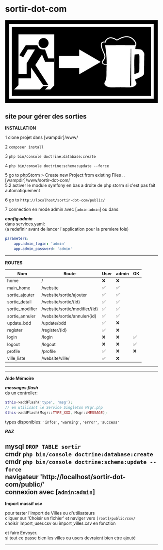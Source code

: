 # sortir-dot-com
![Sortir.com](src_assets/exports/logo_574x297.png?raw=true "Sortir")  
## site pour gérer des sorties

**INSTALLATION**  

1 clone projet dans [wampdir]/www/
  
2 ``composer install``  

3 ``php bin/console doctrine:database:create``   

4 ``php bin/console doctrine:schema:update --force``    

5 go to phpStorm > Create new Project from existing Files ..[wampdir]/www/sortir-dot-com/    
5.2 activer le module symfony en bas a droite de php storm si c'est pas fait automatiquement    

6 go to ``http://localhost/sortir-dot-com/public/``

7 connection en mode admin avec [``admin``:``admin``]
ou dans  


***config admin***  
  dans services.yaml:  
  (a redefinir avant de lancer l'application pour la premiere fois)
  ```yaml
  parameters:
      app.admin_login: 'admin'
      app.admin_password: 'admin'
  ````
-------------------------------


**ROUTES** 
 
  | Nom | Route | User | admin  | OK |
  | ---- | ---- | ---- | ---- | ---- |   
  | home                 |      /                             |❌ | ❌|    |     
  | main_home            |      /website                      |✅ | ✅|    |       
  | sortie_ajouter       |      /website/sortie/ajouter       |✅ | ✅|    |         
  | sortie_detail        |      /website/sortie/{id}          |✅ | ✅|    |        
  | sortie_modifier      |      /website/sortie/modifier/{id} |✅ | ✅|    |      
  | sortie_annuler       |      /website/sortie/annuler/{id}  |✅ | ✅|    |        
  | update_bdd           |      /update/bdd                   |✅ | ❌|    |   
  | register             |      /register/{id}                |✅ | ❌|    |  
  | login                |      /login                        | ❌ | ❌| ✅ |
  | logout               |      /logout                       | ❌ | ❌| ✅ |      
  | profile              |      /profile                      | ✅ | ❌| ❌ |      
  | ville_liste          |      /website/ville/               |✅ | ❌|    |        
-------------------------------



-------------------------------  
**Aide Mémoire**  

***messages flash***  
ds un controller:
```php
$this->addFlash('type', 'msg');
// en utilisant le Service Singleton Msgr.php
$this->addFlash(Msgr::TYPE_XXX, Msgr::MESSAGE);
````
types disponibles: `'infos'`, `'warning'`, `'error'`, `'success'`  




***RAZ*** 

mysql  `DROP TABLE sortir`  
cmdr   `php bin/console doctrine:database:create`  
cmdr   `php bin/console doctrine:schema:update --force`  
navigateur 'http://localhost/sortir-dot-com/public/'  
connexion avec [``admin``:``admin``]   
-------------------------------  

**Import massif csv** 

pour tester l'import de Villes ou d'utilisateurs  
cliquer sur 'Choisir un fichier' et naviger vers ``[root]/public/csv/``  
choisir import_user.csv ou import_villes.csv en fonction   

et faire Envoyer.   
si tout ce passe bien les villes ou users devraient bien etre ajouté  

-------------------------------  
